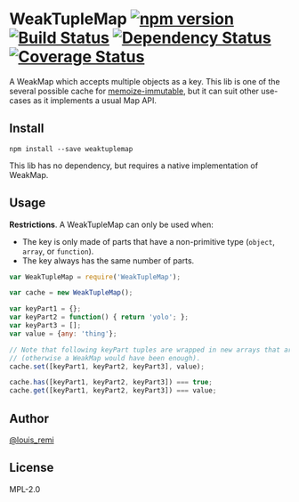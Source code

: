 WeakTupleMap [![npm version](https://badge.fury.io/js/weaktuplemap.svg)](https://badge.fury.io/js/weaktuplemap) [![Build Status](https://travis-ci.org/memoize-immutable/WeakTupleMap.svg?branch=master)](https://travis-ci.org/memoize-immutable/WeakTupleMap) [![Dependency Status](https://david-dm.org/memoize-immutable/WeakTupleMap.svg)](https://david-dm.org/memoize-immutable/WeakTupleMap) [![Coverage Status](https://coveralls.io/repos/github/memoize-immutable/WeakTupleMap/badge.svg?branch=master)](https://coveralls.io/github/memoize-immutable/WeakTupleMap?branch=master)
============

A WeakMap which accepts multiple objects as a key.
This lib is one of the several possible cache for [memoize-immutable](/louisremi/memoize-immutable),
but it can suit other use-cases as it implements a usual Map API.

## Install

`npm install --save weaktuplemap`

This lib has no dependency, but requires a native implementation of WeakMap.

## Usage

**Restrictions**. A WeakTupleMap can only be used when:
  - The key is only made of parts that have a non-primitive type
    (`object`, `array`, or `function`).
  - The key always has the same number of parts.

```js
var WeakTupleMap = require('WeakTupleMap');

var cache = new WeakTupleMap();

var keyPart1 = {};
var keyPart2 = function() { return 'yolo'; };
var keyPart3 = [];
var value = {any: 'thing'};

// Note that following keyPart tuples are wrapped in new arrays that are !==
// (otherwise a WeakMap would have been enough).
cache.set([keyPart1, keyPart2, keyPart3], value);

cache.has([keyPart1, keyPart2, keyPart3]) === true;
cache.get([keyPart1, keyPart2, keyPart3]) === value;
```

## Author

[@louis_remi](https://twitter.com/louis_remi)

## License

MPL-2.0
